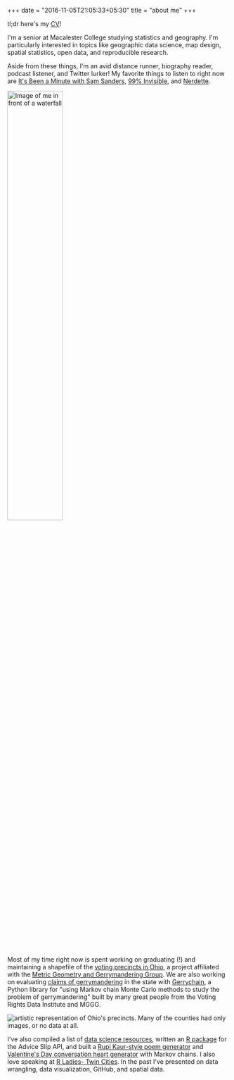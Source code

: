 +++
date = "2016-11-05T21:05:33+05:30"
title = "about me"
+++


tl;dr here's my [CV](/pdf/kjolly_cv.pdf)!

I'm a senior at Macalester College studying statistics and geography. I'm particularly interested in topics like geographic data science, map design, spatial statistics, open data, and reproducible research. 

Aside from these things, I'm an avid distance runner, biography reader, podcast listener, and Twitter lurker! My favorite things to listen to right now are [It's Been a Minute with Sam Sanders](https://www.npr.org/podcasts/510317/its-been-a-minute-with-sam-sanders), [99% Invisible](https://99percentinvisible.org/), and [Nerdette](https://www.npr.org/podcasts/399954056/nerdette-podcast). 


<img alt="Image of me in front of a waterfall" src="/img/profile.JPG" width = "50%">

Most of my time right now is spent working on graduating (!) and maintaining a shapefile of the [voting precincts in Ohio](https://github.com/mggg/ohio-precincts), a project affiliated with the [Metric Geometry and Gerrymandering Group](https://www.mggg.org/). We are also working on evaluating [claims of gerrymandering](https://www.cleveland.com/expo/news/erry-2018/11/0f32e762411182/ohio-democrats-outpolled-repub.html) in the state with [Gerrychain](https://gerrychain.readthedocs.io/en/latest/), a Python library for "using Markov chain Monte Carlo methods to study the problem of gerrymandering" built by many great people from the Voting Rights Data Institute and MGGG. 

<img alt="artistic representation of Ohio's precincts. Many of the counties had only images, or no data at all." src="/img/ohio-art.png">


I've also compiled a list of [data science resources](https://github.com/katiejolly/data-resources), written an [R package](https://github.com/katiejolly/advicegiveR) for the Advice Slip API, and built a [Rupi Kaur-style poem generator](http://katiejolly.io/blog/2018-01-05/random-rupi-markov-chain-poems) and [Valentine's Day conversation heart generator](https://github.com/katiejolly/conversation-hearts) with Markov chains. I also love speaking at [R Ladies- Twin Cities](https://www.meetup.com/RLadiesTC/). In the past I've presented on data wrangling, data visualization, GitHub, and spatial data.
